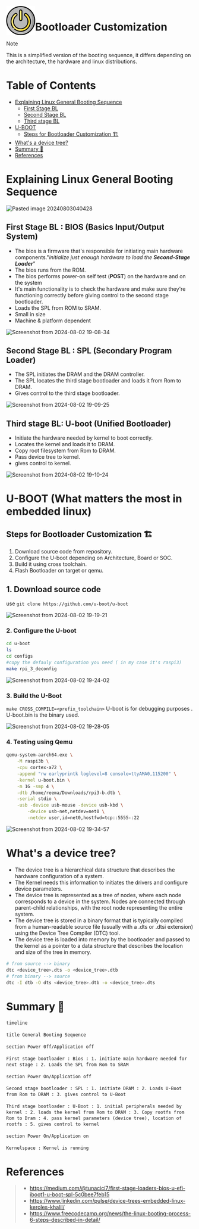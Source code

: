 
  <img src="../../images/power-button-power-svgrepo-com.svg" align="left" width="78">  
   
   # Bootloader Customization
      
 >[!NOTE]
 >This is a simplified version of the booting sequence, it differs depending on the architecture, the hardware and linux distributions.
# Table of Contents

- [Explaining Linux General Booting Sequence](#explaining-linux-general-booting-sequence)
	- [First Stage BL](#first-stage-bl--bios-basics-inputoutput-system)
	- [Second Stage BL](#second-stage-bl--spl-secondary-program-loader)
	- [Third stage BL](#third-stage-bl-u-boot-unified-bootloader)
- [U-BOOT](#u-boot-what-matters-the-most-in-embedded-linux)
	- [Steps for Bootloader Customization 🏗️](#steps-for-bootloader-customization-)
- [What's a device tree?](#whats-a-device-tree)
- [Summary 🚀](#summary-)
- [References](#references)


# Explaining Linux General Booting Sequence 
![Pasted image 20240803040428](https://github.com/user-attachments/assets/a6405a94-537a-428a-b410-3abb29924ccb)


## First Stage BL : BIOS (Basics Input/Output System)
- The bios is a firmware that's responsible for initiating main hardware components."_initialize just enough hardware to load the_ **_Second-Stage Loader_**”
- The bios runs from the ROM.
- The bios performs power-on self test (**POST**) on the hardware and on the system
- It's main functionality is to check the hardware and make sure they're functioning correctly before giving control to the second stage bootloader.  
- Loads the SPL from ROM to SRAM.
- Small in size
- Machine & platform dependent
  
![Screenshot from 2024-08-02 19-08-34](https://github.com/user-attachments/assets/8499d83c-39d0-434a-8c26-bad04cb1bf6b)

## Second Stage BL : SPL (Secondary Program Loader)
- The SPL initiates the DRAM and the DRAM controller.
- The SPL locates the third stage bootloader and loads it from Rom to DRAM.
- Gives control to the third stage bootloader.
  
![Screenshot from 2024-08-02 19-09-25](https://github.com/user-attachments/assets/9e500b8e-fc79-4d29-b99a-f76088feba7e)

## Third stage BL: U-boot (Unified Bootloader)
- Initiate the hardware needed by kernel to boot correctly.
- Locates the kernel and loads it to DRAM.
- Copy root filesystem from Rom to DRAM.
- Pass device tree to kernel.
- gives control to kernel.
  
![Screenshot from 2024-08-02 19-10-24](https://github.com/user-attachments/assets/d1835468-f2c4-4cd6-ba78-2e6c2c6fe6d3)


# U-BOOT (What matters the most in embedded linux)
## Steps for Bootloader Customization 🏗️
1. Download source code from repository.
2. Configure the U-boot depending on Architecture, Board or SOC.
3. Build it using cross toolchain.
4. Flash Bootloader on target or qemu.

## 1. Download source code 
use `git clone https://github.com/u-boot/u-boot`

![Screenshot from 2024-08-02 19-19-21](https://github.com/user-attachments/assets/556b2726-96fd-4b75-96b2-289963c648df)

### 2.  Configure the U-boot

``` bash
cd u-boot
ls
cd configs
#copy the defauly configuration you need ( in my case it's raspi3)
make rpi_3_deconfig
```

![Screenshot from 2024-08-02 19-24-02](https://github.com/user-attachments/assets/6d666158-4e98-4dae-aac9-f041ab324159)

### 3. Build the U-Boot
`make CROSS_COMPILE=<prefix_toolchain>`
U-boot is for debugging purposes .
U-boot.bin is the binary used.

![Screenshot from 2024-08-02 19-28-05](https://github.com/user-attachments/assets/19b2531c-3732-484f-94ae-3cfc4cdba27f)

### 4. Testing using Qemu

```bash
qemu-system-aarch64.exe \
    -M raspi3b \
    -cpu cortex-a72 \
    -append "rw earlyprintk loglevel=8 console=ttyAMA0,115200" \
    -kernel u-boot.bin \
    -m 1G -smp 4 \
    -dtb /home/reema/Downloads/rpi3-b.dtb \
    -serial stdio \
    -usb -device usb-mouse -device usb-kbd \
        -device usb-net,netdev=net0 \
        -netdev user,id=net0,hostfwd=tcp::5555-:22

```

![Screenshot from 2024-08-02 19-34-57](https://github.com/user-attachments/assets/24f97389-c834-46ea-bd7e-74f7be72a647)




# What's a device tree? 
- The device tree is a hierarchical data structure that describes the hardware configuration of a system.
- The Kernel needs this information to initiates the drivers and configure device parameters.
- The device tree is represented as a tree of nodes, where each node corresponds to a device in the system. Nodes are connected through parent-child relationships, with the root node representing the entire system.
- The device tree is stored in a binary format that is typically compiled from a human-readable source file (usually with a .dts or .dtsi extension) using the Device Tree Compiler (DTC) tool.
- The device tree is loaded into memory by the bootloader and passed to the kernel as a pointer to a data structure that describes the location and size of the tree in memory.

```bash
# from source --> binary
dtc <device_tree>.dts -o <device_tree>.dtb
# from binary --> source
dtc -I dtb -O dts <device_tree>.dtb -o <device_tree>.dts
```

# Summary 🚀
```mermaid
timeline

title General Booting Sequence

section Power 0ff/Application off

First stage bootloader : Bios : 1. initiate main hardware needed for next stage : 2. Loads the SPL from Rom to SRAM

section Power On/Application off

Second stage bootloader : SPL : 1. initiate DRAM : 2. Loads U-Boot from Rom to DRAM : 3. gives control to U-Boot

Third stage bootloader : U-Boot : 1. initial peripherals needed by kernel : 2. loads the kernel from Rom to DRAM : 3. Copy rootfs from Rom to Dram : 4. pass kernel parameters (device tree), location of rootfs : 5. gives control to kernel

section Power On/Application on

Kernelspace : Kernel is running
```
# References
 > - https://medium.com/@tunacici7/first-stage-loaders-bios-u-efi-iboot1-u-boot-spl-5c0bee7feb15
 > - https://www.linkedin.com/pulse/device-trees-embedded-linux-keroles-khalil/
 > - https://www.freecodecamp.org/news/the-linux-booting-process-6-steps-described-in-detail/
